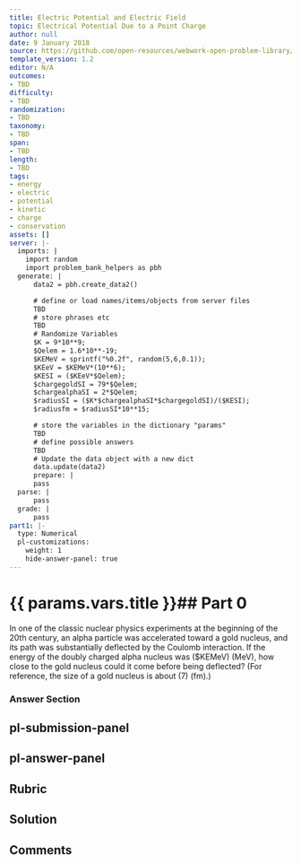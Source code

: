 ```yaml
---
title: Electric Potential and Electric Field
topic: Electrical Potential Due to a Point Charge
author: null
date: 9 January 2018
source: https://github.com/open-resources/webwork-open-problem-library/tree/master/Contrib/BrockPhysics/College_Physics_Urone/19.Electric_Potential_and_Electric_Field/19-03.Electrical_Potential_Due_to_a_Point_Charge/NU_U17_19_03_010.pg
template_version: 1.2
editor: N/A
outcomes:
- TBD
difficulty:
- TBD
randomization:
- TBD
taxonomy:
- TBD
span:
- TBD
length:
- TBD
tags:
- energy
- electric
- potential
- kinetic
- charge
- conservation
assets: []
server: |-
  imports: |
    import random
    import problem_bank_helpers as pbh
  generate: |
      data2 = pbh.create_data2()

      # define or load names/items/objects from server files
      TBD
      # store phrases etc
      TBD
      # Randomize Variables
      $K = 9*10**9;
      $Qelem = 1.6*10**-19;
      $KEMeV = sprintf("%0.2f", random(5,6,0.1));
      $KEeV = $KEMeV*(10**6);
      $KESI = ($KEeV*$Qelem);
      $chargegoldSI = 79*$Qelem;
      $chargealphaSI = 2*$Qelem;
      $radiusSI = ($K*$chargealphaSI*$chargegoldSI)/($KESI);
      $radiusfm = $radiusSI*10**15;

      # store the variables in the dictionary "params"
      TBD
      # define possible answers
      TBD
      # Update the data object with a new dict
      data.update(data2)
      prepare: |
      pass
  parse: |
      pass
  grade: |
      pass
part1: |-
  type: Numerical
  pl-customizations:
    weight: 1
    hide-answer-panel: true
---
```


# {{ params.vars.title }}## Part 0 
In one of the classic nuclear physics experiments at the beginning of the 20th century, an alpha particle was accelerated toward a gold nucleus, and its path was substantially deflected by the Coulomb interaction. If the energy of the doubly charged alpha nucleus was ($KEMeV) (MeV), how close to the gold nucleus could it come before being deflected? (For reference, the size of a gold nucleus is about (7) (fm).) 


### Answer Section 


## pl-submission-panel 


## pl-answer-panel 


## Rubric 


## Solution 


## Comments 


